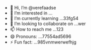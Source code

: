 - 👋 Hi, I’m @verefaadse
- 👀 I’m interested in ...
- 🌱 I’m currently learning ...33fg54
- 💞️ I’m looking to collaborate on ...wer
- 📫 How to reach me ...123
- 😄 Pronouns: ...77554ad5696
- ⚡ Fun fact: ...985vnmwerwefhjg
<!---65wercxvsdf GitHub profile.
You can click the Preview link to take a look at your changfsd
